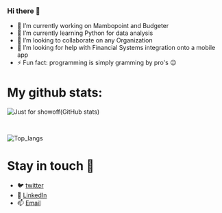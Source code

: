 ### Hi there 👋

<!--
**Angeloem/Angeloem** is a ✨ _special_ ✨ repository because its `README.md` (this file) appears on your GitHub profile. -->


- 🔭 I’m currently working on Mambopoint and Budgeter
- 🌱 I’m currently learning Python for data analysis
- 👯 I’m looking to collaborate on any Organization
- 🤔 I’m looking for help with Financial Systems integration onto a mobile app
- ⚡ Fun fact: programming is simply gramming by pro's 😉


# My github stats:

![Just for showoff(GitHub stats)](https://github-readme-stats.vercel.app/api?username=angeloem&show_icons=true&theme=dracula&bg_color=147deg,#000000,#434343&count_private=true&hide_rank=false)

<br>

![Top_langs](https://github-readme-stats.vercel.app/api/top-langs/?username=angeloem&langs_count=6&theme=blueberry)


# Stay in touch 💬

- 🐦 [twitter](https://twitter.com/emansalighty)
- 👔 [LinkedIn](https://www.linkedin.com/in/emanuel-sanga-b9b3b7b8/)
- 📫 [Email](mailto:esanga530@gmail.com)
